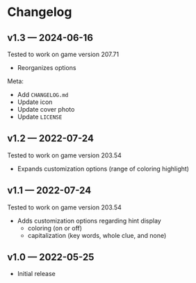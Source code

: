 # Changelog

## v1.3 — 2024-06-16
Tested to work on game version 207.71

* Reorganizes options

Meta:

* Add `CHANGELOG.md`
* Update icon
* Update cover photo
* Update `LICENSE`

## v1.2 — 2022-07-24
Tested to work on game version 203.54

* Expands customization options (range of coloring highlight)

## v1.1 — 2022-07-24
Tested to work on game version 203.54

* Adds customization options regarding hint display
  * coloring (on or off)
  * capitalization (key words, whole clue, and none)

## v1.0 — 2022-05-25

* Initial release
